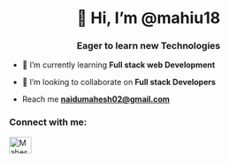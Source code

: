 <h1 align="center">👋 Hi, I’m @mahiu18</h1>
<h3 align="center">Eager to learn new Technologies</h3>

- 🌱 I’m currently learning **Full stack web Development**

- 💞️ I’m looking to collaborate on **Full stack Developers**
- Reach me **naidumahesh02@gmail.com**

<h3 align="left">Connect with me:</h3>
<p align="left">
<a href="https://twitter.com/MaheshUppu03" target="blank"><img align="center" src="https: //raw.githubusercontent.com/rahuldkjain/github -profile-readme-generator/master/src/images/icons /Social/twitter.svg" alt="Maheshuppu03" height= "30" width="40" /></a>


